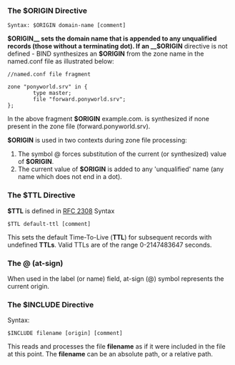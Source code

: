 ### The $ORIGIN Directive
```
Syntax: $ORIGIN domain-name [comment]
```

__$ORIGIN__ sets the domain name that is appended to any unqualified records (those without a terminating dot). If an __$ORIGIN__ directive is not defined - BIND synthesizes an __$ORIGIN__ from the zone name in the named.conf file as illustrated below:
```
//named.conf file fragment

zone "ponyworld.srv" in {
        type master;
        file "forward.ponyworld.srv";
};
```

In the above fragment __$ORIGIN__ example.com. is synthesized if none present in the zone file (forward.ponyworld.srv).

__$ORIGIN__ is used in two contexts during zone file processing:
1. The symbol @ forces substitution of the current (or synthesized) value of __$ORIGIN__.
2. The current value of __$ORIGIN__ is added to any 'unqualified' name (any name which does not end in a dot).

### The $TTL  Directive
__$TTL__ is defined in [RFC 2308](https://datatracker.ietf.org/doc/html/rfc2308.html)
Syntax
```
$TTL default-ttl [comment]
```

This sets the default Time-To-Live (__TTL__) for subsequent records with undefined __TTLs__. Valid TTLs are of the range 0-2147483647 seconds.

### The @ (at-sign)
When used in the label (or name) field, at-sign (@) symbol represents the current origin.

### The $INCLUDE Directive
Syntax:
```
$INCLUDE filename [origin] [comment]
```

This reads and processes the file __filename__ as if it were included in the file at this point. The __filename__ can be an absolute path, or a relative path.